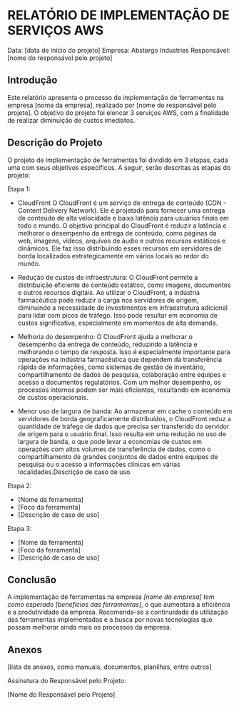 # RELATÓRIO DE IMPLEMENTAÇÃO DE SERVIÇOS AWS

Data: [data de início do projeto]
Empresa: Abstergo Industries 
Responsável: [nome do responsável pelo projeto]

## Introdução
Este relatório apresenta o processo de implementação de ferramentas na empresa [nome da empresa], realizado por [nome do responsável pelo projeto]. O objetivo do projeto foi elencar 3 serviços AWS, com a finalidade de realizar diminuição de custos imediatos.

## Descrição do Projeto
O projeto de implementação de ferramentas foi dividido em 3 etapas, cada uma com seus objetivos específicos. A seguir, serão descritas as etapas do projeto:

Etapa 1: 
- CloudFront
O CloudFront é um serviço de entrega de conteúdo (CDN - Content Delivery Network). Ele é projetado para fornecer uma entrega de conteúdo de alta velocidade e baixa latência para usuários finais em todo o mundo.
O objetivo principal do CloudFront é reduzir a latência e melhorar o desempenho da entrega de conteúdo, como páginas da web, imagens, vídeos, arquivos de áudio e outros recursos estáticos e dinâmicos. Ele faz isso distribuindo esses recursos em servidores de borda localizados estrategicamente em vários locais ao redor do mundo.

- Redução de custos de infraestrutura: O CloudFront permite a distribuição eficiente de conteúdo estático, como imagens, documentos e outros recursos digitais. Ao utilizar o CloudFront, a indústria farmacêutica pode reduzir a carga nos servidores de origem, diminuindo a necessidade de investimentos em infraestrutura adicional para lidar com picos de tráfego. Isso pode resultar em economia de custos significativa, especialmente em momentos de alta demanda.

- Melhoria do desempenho: O CloudFront ajuda a melhorar o desempenho da entrega de conteúdo, reduzindo a latência e melhorando o tempo de resposta. Isso é especialmente importante para operações na indústria farmacêutica que dependem da transferência rápida de informações, como sistemas de gestão de inventário, compartilhamento de dados de pesquisa, colaboração entre equipes e acesso a documentos regulatórios. Com um melhor desempenho, os processos internos podem ser mais eficientes, resultando em economia de custos operacionais.

- Menor uso de largura de banda: Ao armazenar em cache o conteúdo em servidores de borda geograficamente distribuídos, o CloudFront reduz a quantidade de tráfego de dados que precisa ser transferido do servidor de origem para o usuário final. Isso resulta em uma redução no uso de largura de banda, o que pode levar a economias de custos em operações com altos volumes de transferência de dados, como o compartilhamento de grandes conjuntos de dados entre equipes de pesquisa ou o acesso a informações clínicas em várias localidades.Descrição de caso de uso

Etapa 2: 
- [Nome da ferramenta]
- [Foco da ferramenta]
- [Descrição de caso de uso]

Etapa 3: 
- [Nome da ferramenta]
- [Foco da ferramenta]
- [Descrição de caso de uso]



## Conclusão
A implementação de ferramentas na empresa *[nome da empresa] tem como esperado [benefícios das ferramentas]*, o que aumentará a eficiência e a produtividade da empresa. Recomenda-se a continuidade da utilização das ferramentas implementadas e a busca por novas tecnologias que possam melhorar ainda mais os processos da empresa.

## Anexos

[lista de anexos, como manuais, documentos, planilhas, entre outros]

Assinatura do Responsável pelo Projeto:

[Nome do Responsável pelo Projeto]